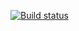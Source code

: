 [![Build status](https://ci.appveyor.com/api/projects/status/ga69yt8mflf3c3tk?svg=true)](https://ci.appveyor.com/project/stkw0/graphcat-comm-lib-v3p8y)
